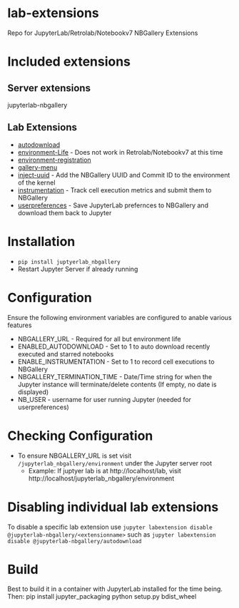 # lab-extensions

Repo for JupyterLab/Retrolab/Notebookv7 NBGallery Extensions

# Included extensions

## Server extensions

jupyterlab-nbgallery

## Lab Extensions

* [autodownload](autodownload/README.md)
* [environment-Life](environment-life/README.md) - Does not work in Retrolab/Notebookv7 at this time
* [environment-registration](environment-registration/README.md)
* [gallery-menu](gallery-menu/README.md)
* [inject-uuid](inject-uuid/README.md) - Add the NBGallery UUID and Commit ID to the environment of the kernel
* [instrumentation](instrumentation/README.md) - Track cell execution metrics and submit them to NBGallery
* [userpreferences](userpreferences/README.md) - Save JupyterLab prefernces to NBGallery and download them back to Jupyter

# Installation
- `pip install juptyerlab_nbgallery`
- Restart Jupyter Server if already running

# Configuration

Ensure the following environment variables are configured to anable various features
- NBGALLERY_URL - Required for all but environment life
- ENABLED_AUTODOWNLOAD - Set to 1 to auto download recently executed and starred notebooks
- ENABLE_INSTRUMENTATION - Set to 1 to record cell executions to NBGallery
- NBGALLERY_TERMINATION_TIME - Date/Time string for when the Jupyter instance will terminate/delete contents (If empty, no date is displayed)
- NB_USER - username for user running Jupyter (needed for userpreferences)

# Checking Configuration
 - To ensure NBGALLERY_URL is set visit `/jupyterlab_nbgallery/environment` under the Jupyter server root
   - Example: If juptyer lab is at http://localhost/lab, visit http://localhost/jupyterlab_nbgallery/environment

# Disabling individual lab extensions
To disable a specific lab extension use `jupyter labextension disable @jupyterlab-nbgallery/<extensionname>` such as `jupyter labextension disable @jupyterlab-nbgallery/autodownload`

# Build

Best to build it in a container with JupyterLab installed for the time being.  Then:
pip install jupyter_packaging
python setup.py bdist_wheel

